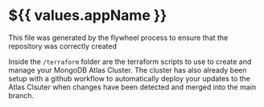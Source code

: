 # ${{ values.appName }}

This file was generated by the flywheel process to ensure that the repository was correctly created

Inside the `/terraform` folder are the terraform scripts to use to create and manage your MongoDB Atlas Cluster. 
The cluster has also already been setup with a github workflow to automatically deploy your updates to the Atlas Clsuter when changes 
have been detected and merged into the main branch. 

